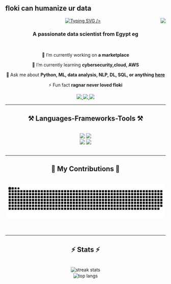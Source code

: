 ## floki can humanize ur data

<!--
**fl0ki0/fl0ki0** is a ✨ _special_ ✨ repository because its `README.md` (this file) appears on your GitHub profile.

Here are some ideas to get you started:

- 🔭 I’m currently working on ...
- 🌱 I’m currently learning ...
- 👯 I’m looking to collaborate on ...
- 🤔 I’m looking for help with ...
- 💬 Ask me about ...
- 📫 How to reach me: ...
- 😄 Pronouns: ...
- ⚡ Fun fact: ...
-->
<img align="right" src="https://visitor-badge.laobi.icu/badge?page_id=fl0ki0.fl0ki0" />

<div align="center">
  <a href="https://git.io/typing-svg">
        <img src="https://readme-typing-svg.demolab.com?font=Righteous&weight=700&size=25&pause=500&color=00F746&background=FFF7EE00&center=true&width=500&height=90&lines=Hi+There+👋;+I'm+Islam+elgohary!" alt="Typing SVG" />
/>
  </a>
</div>


<h3 align="center">A passionate data scientist from Egypt eg</h3>

<br/>

<div align="center">
 
 🔭 I’m currently working on **a marketplace**

🌱 I’m currently learning **cybersecurity,cloud, AWS**

💬 Ask me about **Python, ML, data analysis, NLP, DL, SQL, or anything [here](https://github.com/fl0ki0/fl0ki0/issues)**

⚡ Fun fact **ragnar never loved floki**

 </div>
 
<div align="center"> 
  <a href="isgohary0@gmail.com">
    <img src="https://img.shields.io/badge/Gmail-333333?style=for-the-badge&logo=gmail&logoColor=red" />
  </a>
  <a href="https://www.linkedin.com/in/islam-elgohary-320762271" target="_blank">
    <img src="https://img.shields.io/badge/LinkedIn-0077B5?style=for-the-badge&logo=linkedin&logoColor=white" target="_blank" />
  </a>
  <a href="https://fl0ki0.github.io/" target="_blank">
     <img src="https://img.shields.io/badge/Portfolio-FF5722?style=for-the-badge&logo=todoist&logoColor=white" target="_blank" /> <!-- sqlite, safari, google-chrome are other good icon options -->
  </a>
</div>

 <hr/>
 
<h2 align="center">⚒️ Languages-Frameworks-Tools ⚒️</h2>
<br/>
<div align="center">
    <img src="https://skillicons.dev/icons?i=linux,python,mysql,vscode,github,git,r" />
    <img src="https://skillicons.dev/icons?i=java,firebase,mongodb,c,unity" /><br>
    <img src="https://skillicons.dev/icons?i=aws,supabase,raspberrypi,sqlite" />
    <img src="https://skillicons.dev/icons?i=kali" />
</div>


<br/>
<hr/>

<div align="center">
  <h2>🐍 My Contributions 🐍</h2>
  <br>
  <img alt="snake eating my contributions" src="https://raw.githubusercontent.com/salesp07/salesp07/output/github-contribution-grid-snake.svg" />
    <br/><br/><br/>
</div>

<hr/>

<h2 align="center">⚡ Stats ⚡</h2>
<br>
<div align=center>
  <img width=390 src="https://github-readme-streak-stats-salesp07.vercel.app/?user=fl0ki0&count_private=true&theme=react&border_radius=10" alt="streak stats"/>
  <!-- <img width=390 src="https://github-readme-stats-salesp07.vercel.app/api?username=fl0ki0&count_private=true&show_icons=true&theme=react&rank_icon=github&border_radius=10" alt="readme stats" /> -->
  <br/>
  <img width=325 align="center" src="https://github-readme-stats-salesp07.vercel.app/api/top-langs/?username=fl0ki0&hide=HTML&langs_count=8&layout=compact&theme=react&border_radius=10&size_weight=0.5&count_weight=0.5&exclude_repo=github-readme-stats" alt="top langs" />
</div>

<br/><br/>


